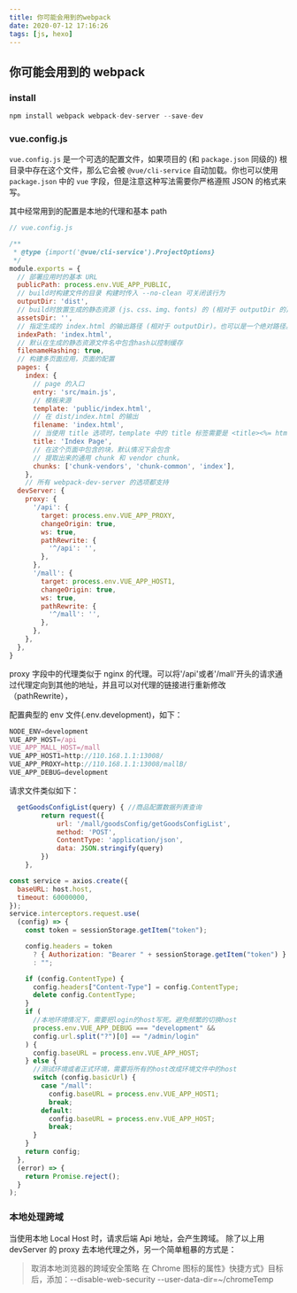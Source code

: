 ```yaml
---
title: 你可能会用到的webpack
date: 2020-07-12 17:16:26
tags: [js, hexo]
---
```


<meta name="referrer" content="no-referrer"/>

## 你可能会用到的 webpack

### install

```js
npm install webpack webpack-dev-server --save-dev
```

### vue.config.js

`vue.config.js` 是一个可选的配置文件，如果项目的 (和 `package.json` 同级的) 根目录中存在这个文件，那么它会被 `@vue/cli-service` 自动加载。你也可以使用 `package.json` 中的 `vue` 字段，但是注意这种写法需要你严格遵照 JSON 的格式来写。

其中经常用到的配置是本地的代理和基本 path

```js
// vue.config.js

/**
 * @type {import('@vue/cli-service').ProjectOptions}
 */
module.exports = {
  // 部署应用时的基本 URL
  publicPath: process.env.VUE_APP_PUBLIC,
  // build时构建文件的目录 构建时传入 --no-clean 可关闭该行为
  outputDir: 'dist',
  // build时放置生成的静态资源 (js、css、img、fonts) 的 (相对于 outputDir 的) 目录
  assetsDir: '',
  // 指定生成的 index.html 的输出路径 (相对于 outputDir)。也可以是一个绝对路径。
  indexPath: 'index.html',
  // 默认在生成的静态资源文件名中包含hash以控制缓存
  filenameHashing: true,
  // 构建多页面应用，页面的配置
  pages: {
    index: {
      // page 的入口
      entry: 'src/main.js',
      // 模板来源
      template: 'public/index.html',
      // 在 dist/index.html 的输出
      filename: 'index.html',
      // 当使用 title 选项时，template 中的 title 标签需要是 <title><%= htmlWebpackPlugin.options.title %></title>
      title: 'Index Page',
      // 在这个页面中包含的块，默认情况下会包含
      // 提取出来的通用 chunk 和 vendor chunk。
      chunks: ['chunk-vendors', 'chunk-common', 'index'],
    },
    // 所有 webpack-dev-server 的选项都支持
  devServer: {
    proxy: {
      '/api': {
        target: process.env.VUE_APP_PROXY,
        changeOrigin: true,
        ws: true,
        pathRewrite: {
          '^/api': '',
        },
      },
      '/mall': {
        target: process.env.VUE_APP_HOST1,
        changeOrigin: true,
        ws: true,
        pathRewrite: {
          '^/mall': '',
        },
      },
    },
  },
}
```

proxy 字段中的代理类似于 nginx 的代理。可以将'/api'或者'/mall'开头的请求通过代理定向到其他的地址，并且可以对代理的链接进行重新修改（pathRewrite），

配置典型的 env 文件(.env.development)，如下：

```js
NODE_ENV=development
VUE_APP_HOST=/api
VUE_APP_MALL_HOST=/mall
VUE_APP_HOST1=http://110.168.1.1:13008/
VUE_APP_PROXY=http://110.168.1.1:13008/mallB/
VUE_APP_DEBUG=development
```

请求文件类似如下：

```js
  getGoodsConfigList(query) { //商品配置数据列表查询
        return request({
            url: '/mall/goodsConfig/getGoodsConfigList',
            method: 'POST',
            ContentType: 'application/json',
            data: JSON.stringify(query)
        })
    },
```

```js
const service = axios.create({
  baseURL: host.host,
  timeout: 60000000,
});
service.interceptors.request.use(
  (config) => {
    const token = sessionStorage.getItem("token");

    config.headers = token
      ? { Authorization: "Bearer " + sessionStorage.getItem("token") }
      : "";

    if (config.ContentType) {
      config.headers["Content-Type"] = config.ContentType;
      delete config.ContentType;
    }
    if (
      //本地环境情况下，需要把login的host写死。避免频繁的切换host
      process.env.VUE_APP_DEBUG === "development" &&
      config.url.split("?")[0] == "/admin/login"
    ) {
      config.baseURL = process.env.VUE_APP_HOST;
    } else {
      //测试环境或者正式环境，需要将所有的host改成环境文件中的host
      switch (config.basicUrl) {
        case "/mall":
          config.baseURL = process.env.VUE_APP_HOST1;
          break;
        default:
          config.baseURL = process.env.VUE_APP_HOST;
          break;
      }
    }
    return config;
  },
  (error) => {
    return Promise.reject();
  }
);
```

### 本地处理跨域

当使用本地 Local Host 时，请求后端 Api 地址，会产生跨域。
除了以上用 devServer 的 proxy 去本地代理之外，另一个简单粗暴的方式是：

> 取消本地浏览器的跨域安全策略
> 在 Chrome 图标的属性》快捷方式》目标后，添加：--disable-web-security --user-data-dir=~/chromeTemp

